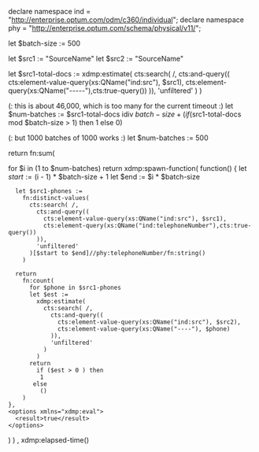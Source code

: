 declare namespace ind = "http://enterprise.optum.com/odm/c360/individual";
declare namespace phy = "http://enterprise.optum.com/schema/physical/v11/";

let $batch-size := 500

let $src1 := "SourceName"
let $src2 := "SourceName"

let $src1-total-docs :=
  xdmp:estimate(
    cts:search( /,
      cts:and-query(( 
        cts:element-value-query(xs:QName("ind:src"), $src1),
        cts:element-query(xs:QName("-----"),cts:true-query())
      )),
      'unfiltered'
    )
  )
    
(: this is about 46,000, which is too many for the current timeout :)
let $num-batches := $src1-total-docs idiv $batch-size + (if ($src1-total-docs mod $batch-size > 1) then 1 else 0)

(: but 1000 batches of 1000 works :)
let $num-batches := 500

return
fn:sum(

  for $i in (1 to $num-batches)
  return
  xdmp:spawn-function(
    function() {
      let $start := ($i - 1) * $batch-size + 1
      let $end := $i * $batch-size
      
      let $src1-phones :=  
        fn:distinct-values(
          cts:search( /,
            cts:and-query(( 
              cts:element-value-query(xs:QName("ind:src"), $src1),
              cts:element-query(xs:QName("ind:telephoneNumber"),cts:true-query())
            )),
            'unfiltered'
          )[$start to $end]//phy:telephoneNumber/fn:string() 
        )

      return 
        fn:count(
          for $phone in $src1-phones  
          let $est :=
            xdmp:estimate(
              cts:search( /,
                cts:and-query(( 
                  cts:element-value-query(xs:QName("ind:src"), $src2),
                  cts:element-value-query(xs:QName("----"), $phone)
                )),
                'unfiltered'
              ) 
            )
          return 
            if ($est > 0 ) then 
             1 
           else 
             ()
        )
    },
    <options xmlns="xdmp:eval">
      <result>true</result>
    </options>
  )
)
,
xdmp:elapsed-time()

